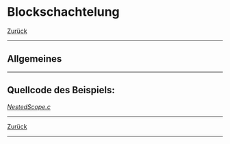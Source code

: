 # Blockschachtelung

[Zurück](../../Markdown/Agenda.md)

---

## Allgemeines

---

## Quellcode des Beispiels:

[*NestedScope.c*](NestedScope.c)<br />

---

[Zurück](../../Markdown/Agenda.md)

---
